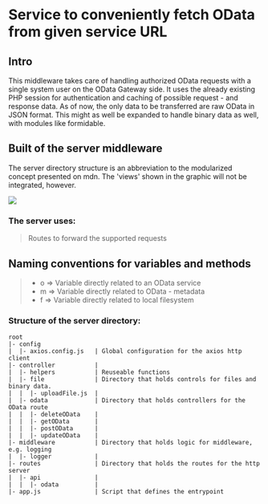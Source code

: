 # Service to conveniently fetch OData from given service URL

## Intro

This middleware takes care of handling authorized OData requests with a single system user on the OData Gateway side. It uses the already existing PHP session for authentication and caching of possible request - and response data. As of now, the only data to be transferred are raw OData in JSON format. This might as well be expanded to handle binary data as well, with modules like formidable. 

## Built of the server middleware

The server directory structure is an abbreviation to the modularized concept presented on mdn. The 'views' shown in the graphic will not be integrated, however.

![](https://media.prod.mdn.mozit.cloud/attachments/2016/12/06/14456/6a97461a03a5329243b994347c47f12b/MVC%20Express.png)

### The server uses: 

> Routes to forward the supported requests

## Naming conventions for variables and methods

> - o => Variable directly related to an OData service
> - m => Variable directly related to OData - metadata
> - f => Variable directly related to local filesystem

### Structure of the server directory: 
```
root
|- config
|  |- axios.config.js   | Global configuration for the axios http client
|- controller           | 
|  |- helpers           | Reuseable functions 
|  |- file              | Directory that holds controls for files and binary data.
|  |  |- uploadFile.js  |
|  |- odata             | Directory that holds controllers for the OData route
|  |  |- deleteOData    |
|  |  |- getOData       |
|  |  |- postOData      |
|  |  |- updateOData    |
|- middleware           | Directory that holds logic for middleware, e.g. logging
|  |- logger            |
|- routes               | Directory that holds the routes for the http server
|  |- api               |
|  |  |- odata          |
|- app.js               | Script that defines the entrypoint
```
